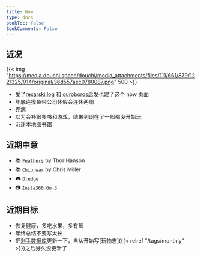 ```yaml
---
title: Now
type: docs
bookToc: false
BookComments: False
---
```

## 近况
{{< img "https://media.douchi.space/douchi/media_attachments/files/111/661/879/122/325/014/original/36d557aec0780087.png" 500 >}}
- 受了[rexarski.log](https://rexarski.com/now/?utm_source=blog.douchi.space) 和 [ouroboros](https://blog.pursuitus.com/now?utm_source=blog.douchi.space)启发也建了这个 now 页面
- 年底连摸鱼带公司休假会连休两周
- [养病](https://douchi.space/@mtfront/111653905919276553)
- 以为会补很多书和游戏，结果到现在了一部都没开始玩
- 沉迷本地图书馆

## 近期中意
- 📚 [`Feathers`](https://amzn.to/48tQ0X3) by Thor Hanson
- 📚 [`Chip war`](https://amzn.to/48qMsEA) by Chris Miller
- 🎮 [`Dredge`](https://neodb.social/game/20slbMvBANRjuFHdSjNjDW)
- 📷 [`Insta360 Go 3`](https://amzn.to/3vkYL76)

## 近期目标
- 恢复健康，多吃水果，多有氧
- 年终总结不要写太长
- 把[剁手数据库](https://mtfront.notion.site/mtfront-shopping-reviews-e568ee6ebaa44b5da146cbe4ac4663eb)更新一下，自从开始写[玩物志]({{< relref "/tags/monthly" >}})之后好久没更新了